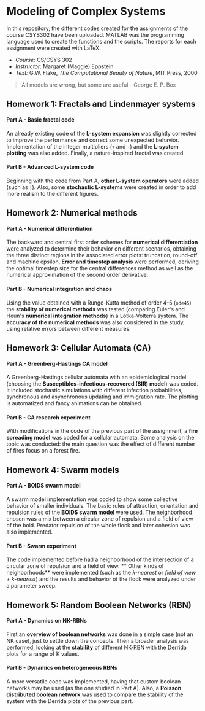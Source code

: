 # Modeling of Complex Systems 
In this repository, the different codes created for the assignments of the course CSYS302 have been uploaded. MATLAB was the programming language used to create the functions and the scripts. The reports for each assignment were created with LaTeX. 

* *Course*: CS/CSYS 302
* *Instructor*: Margaret (Maggie) Eppstein
* *Text:*  G.W. Flake, *The Computational Beauty of Nature*, MIT Press, 2000

> All models are wrong, but some are useful - George E. P. Box

## Homework 1: Fractals and Lindenmayer systems

#### Part A - Basic fractal code
An already existing code of the **L-system expansion** was slightly corrected to improve the performance and correct some unexpected behavior. Implementation of the integer multipliers (`+` and `-`) and the **L-system plotting** was also added. Finally, a nature-inspired fractal was created.

#### Part B - Advanced L-system code
Beginning with the code from Part A, **other L-system operators** were added (such as `|`). Also, some **stochastic L-systems** were created in order to add more realism to the different figures. 

## Homework 2: Numerical methods

#### Part A - Numerical differentiation
The backward and central first order schemes for **numerical differentiation** were analyzed to determine their behavior on different scenarios, obtaining the three distinct regions in the associated error plots: truncation, round-off and machine epsilon. **Error and timestep analysis** were performed, deriving the optimal timestep size for the central differences method as well as the numerical approximation of the second order derivative. 

#### Part B - Numerical integration and chaos
Using the value obtained with a Runge-Kutta method of order 4-5 (`ode45`) the **stability of numerical methods** was tested (comparing Euler's and Heun's **numerical integration methods**) in a Lotka-Volterra system. The **accuracy of the numerical methods** was also considered in the study, using relative errors between different measures. 

## Homework 3: Cellular Automata (CA)

#### Part A - Greenberg-Hastings CA model
A Greenberg-Hastings cellular automata with an epidemiological model (choosing the **Susceptibles-infectious-recovered (SIR) model**) was coded. It included stochastic simulations with different infection probabilities, synchronous and asynchronous updating and immigration rate. The plotting is automatized and fancy animations can be obtained.

#### Part B - CA research experiment
With modifications in the code of the previous part of the assignment, a **fire spreading model** was coded for a cellular automata. Some analysis on the topic was conducted: the main question was the effect of different number of fires focus on a forest fire. 

## Homework 4: Swarm models

#### Part A - BOIDS swarm model
A swarm model implementation was coded to show some collective behavior of smaller individuals. The basic rules of attraction, orientation and repulsion rules of the **BOIDS swarm model** were used. The neighborhood chosen was a mix between a circular zone of repulsion and a field of view of the boid. Predator repulsion of the whole flock and later cohesion was also implemented. 

#### Part B - Swarm experiment
The code implemented before had a neighborhood of the intersection of a circular zone of repulsion and a field of view. ** Other kinds of neighborhoods** were implemented (such as the *k-nearest* or *field of view + k-nearest*) and the results and behavior of the flock were analyzed under a parameter sweep. 

## Homework 5: Random Boolean Networks (RBN)

#### Part A - Dynamics on NK-RBNs
First an **overview of boolean networks** was done in a simple case (not an NK case), just to settle down the concepts. Then a broader analysis was performed, looking at the **stability** of different NK-RBN with the Derrida plots for a range of K values. 

#### Part B - Dynamics on heterogeneous RBNs
A more versatile code was implemented, having that custom boolean networks may be used (as the one studied in Part A). Also, a **Poisson distributed boolean network** was used to compare the stability of the system with the Derrida plots of the previous part. 